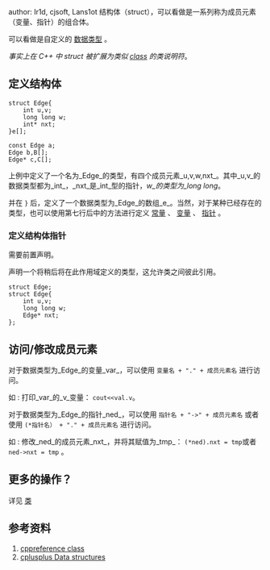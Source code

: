 author: Ir1d, cjsoft, Lans1ot
结构体（struct），可以看做是一系列称为成员元素（变量、指针）的组合体。

可以看做是自定义的 [数据类型](./var.md) 。

_事实上在 C++ 中 struct 被扩展为类似 [class](./class.md) 的类说明符_。

## 定义结构体

```text
struct Edge{
    int u,v;
    long long w;
    int* nxt;
}e[];

const Edge a;
Edge b,B[];
Edge* c,C[];
```

上例中定义了一个名为_Edge_的类型，有四个成员元素_u,v,w,nxt_。其中_u,v_的数据类型都为_int_，_nxt_是_int_型的指针，_w_的类型为_long long_。

并在 `}` 后，定义了一个数据类型为_Edge_的数组_e_。当然，对于某种已经存在的类型，也可以使用第七行后中的方法进行定义 [常量](./var.md) 、 [变量](./var.md) 、 [指针](./pointer.md) 。

### 定义结构体指针

需要前置声明。

声明一个将稍后将在此作用域定义的类型，这允许类之间彼此引用。

```text
struct Edge;
struct Edge{
    int u,v;
    long long w;
    Edge* nxt;
};
```

## 访问/修改成员元素

对于数据类型为_Edge_的变量_var_，可以使用 `变量名 + "." + 成员元素名` 进行访问。

如 : 打印_var_的_v_变量： `cout<<val.v`。 

对于数据类型为_Edge_的指针_ned_，可以使用 `指针名 + "->" + 成员元素名` 或者 使用 `(*指针名） + "." + 成员元素名` 进行访问。

如 : 修改_ned_的成员元素_nxt_，并将其赋值为_tmp_： `(*ned).nxt = tmp`或者`ned->nxt = tmp` 。

## 更多的操作？

详见 [类](./class.md) 

## 参考资料

1.   [cppreference class](https://zh.cppreference.com/w/cpp/language/class) 
2.   [cplusplus Data structures](http://www.cplusplus.com/doc/tutorial/structures/) 
